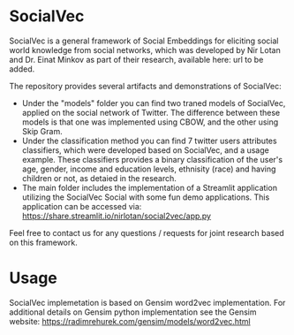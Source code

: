 # SocialVec

SocialVec is a general framework of Social Embeddings for eliciting social world knowledge from social networks, which was developed by Nir Lotan and Dr. Einat Minkov as part of their research, available here: url to be added.

The repository provides several artifacts and demonstrations of SocialVec:

* Under the "models" folder you can find two traned models of SocialVec, applied on the social network of Twitter. The difference between these models is that one was implemented using CBOW, and the other using Skip Gram.
* Under the classification method you can find 7 twitter users attributes classifiers, which were developed based on SocialVec, and a usage example. These classifiers provides a binary classification of the user's age, gender, income and education levels, ethnisity (race) and having children or not, as detaied in the research.
* The main folder includes the implementation of a Streamlit application utilizing the SocialVec Social with some fun demo applications. This application can be accessed via: https://share.streamlit.io/nirlotan/social2vec/app.py

Feel free to contact us for any questions / requests for joint research based on this framework.

# Usage
SocialVec implemetation is based on Gensim word2vec implementation. For additional details on Gensim python implementation see the Gensim website: https://radimrehurek.com/gensim/models/word2vec.html

